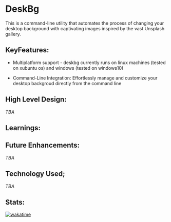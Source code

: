# DeskBg
This is a command-line utility that automates the process of changing your desktop background with captivating images inspired by the vast Unsplash gallery.



## KeyFeatures:

* Multiplatform support - deskbg currently runs on linux machines (tested on xubuntu os) and windows (tested on windows10)

* Command-Line Integration: Effortlessly manage and customize your desktop backgroud directly from the command line


## High Level Design:
*TBA*

## Learnings: 


## Future Enhancements:
*TBA*

## Technology Used;
*TBA*

## Stats:
[![wakatime](https://wakatime.com/badge/user/018bcec0-034b-4087-aa28-64a97a30a65f/project/018bfb79-f812-43c3-b538-09157550effc.svg)](https://wakatime.com/badge/user/018bcec0-034b-4087-aa28-64a97a30a65f/project/018bfb79-f812-43c3-b538-09157550effc)